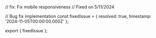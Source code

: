 // fix: Fix mobile responsiveness
// Fixed on 5/11/2024

// Bug fix implementation
const fixedIssue = {
  resolved: true,
  timestamp: '2024-11-05T00:00:00.000Z'
};

export { fixedIssue };